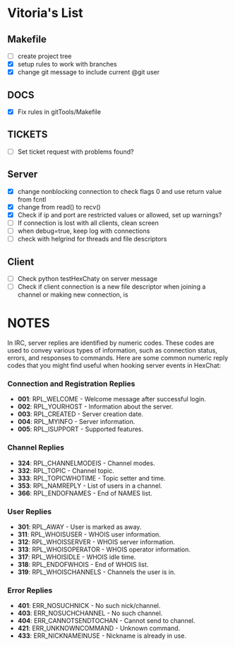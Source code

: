 # Vitoria's List
## Makefile
- [ ] create project tree
- [x] setup rules to work with branches
- [x] change git message to include current @git user

## DOCS
- [x] Fix rules in gitTools/Makefile

## TICKETS
- [ ] Set ticket request with problems found?

## Server

- [x] change nonblocking connection to check flags 0 and use return value from fcntl
- [x] change from read() to recv()
- [x] Check if ip and port are restricted values or allowed, set up warnings?
- [ ] If connection is lost with all clients, clean screen
- [ ] when debug=true, keep log with connections
- [ ] check with helgrind for threads and file descriptors

## Client
- [ ] Check python testHexChaty on server message
- [ ] Check if client connection is a new file descriptor when joining a channel or making new connection, is 
# NOTES

In IRC, server replies are identified by numeric codes. These codes are used to convey various types of information, such as connection status, errors, and responses to commands. Here are some common numeric reply codes that you might find useful when hooking server events in HexChat:

### Connection and Registration Replies
- **001**: RPL_WELCOME - Welcome message after successful login.
- **002**: RPL_YOURHOST - Information about the server.
- **003**: RPL_CREATED - Server creation date.
- **004**: RPL_MYINFO - Server information.
- **005**: RPL_ISUPPORT - Supported features.

### Channel Replies
- **324**: RPL_CHANNELMODEIS - Channel modes.
- **332**: RPL_TOPIC - Channel topic.
- **333**: RPL_TOPICWHOTIME - Topic setter and time.
- **353**: RPL_NAMREPLY - List of users in a channel.
- **366**: RPL_ENDOFNAMES - End of NAMES list.

### User Replies
- **301**: RPL_AWAY - User is marked as away.
- **311**: RPL_WHOISUSER - WHOIS user information.
- **312**: RPL_WHOISSERVER - WHOIS server information.
- **313**: RPL_WHOISOPERATOR - WHOIS operator information.
- **317**: RPL_WHOISIDLE - WHOIS idle time.
- **318**: RPL_ENDOFWHOIS - End of WHOIS list.
- **319**: RPL_WHOISCHANNELS - Channels the user is in.

### Error Replies
- **401**: ERR_NOSUCHNICK - No such nick/channel.
- **403**: ERR_NOSUCHCHANNEL - No such channel.
- **404**: ERR_CANNOTSENDTOCHAN - Cannot send to channel.
- **421**: ERR_UNKNOWNCOMMAND - Unknown command.
- **433**: ERR_NICKNAMEINUSE - Nickname is already in use.
